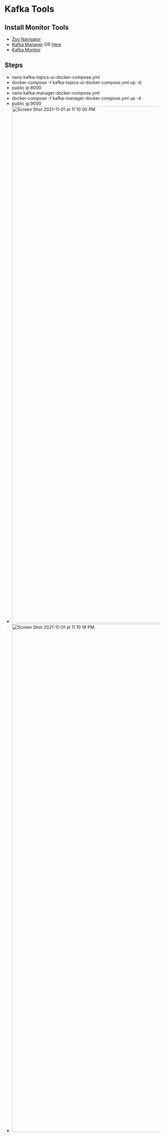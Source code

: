 # Kafka Tools

## Install Monitor Tools
- [Zoo Navigator](https://hub.docker.com/r/elkozmon/zoonavigator)
- [Kafka Manager](https://github.com/yahoo/CMAK) OR [Here](https://hub.docker.com/r/hlebalbau/kafka-manager/)
- [Kafka Monitor](https://github.com/linkedin/kafka-monitor)

## Steps
- nano kafka-topics-ui-docker-compose.yml
- docker-compose -f  kafka-topics-ui-docker-compose.yml up -d
- public ip:8000
- nano kafka-manager-docker-compose.yml
- docker-compose -f kafka-manager-docker-compose.yml up -d
- public ip:9000
- <img width="1673" alt="Screen Shot 2021-11-01 at 11 10 00 PM" src="https://user-images.githubusercontent.com/23295769/139715592-d26b5ac7-1a7b-4dfc-a377-911ec707a3a4.png">
- <img width="1645" alt="Screen Shot 2021-11-01 at 11 10 18 PM" src="https://user-images.githubusercontent.com/23295769/139715611-932c4ed0-70d3-4852-abd9-fe230aae2375.png">





